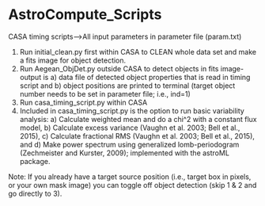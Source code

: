 # AstroCompute_Scripts
CASA timing scripts-->All input parameters in parameter file (param.txt)

1. Run initial_clean.py first within CASA to CLEAN whole data set and make a fits image for object detection.
2. Run Aegean_ObjDet.py outside CASA to detect objects in fits image- output is a) data file of detected object properties that is read in timing script and b) object positions are printed to terminal (target object number needs to be set in parameter file; i.e., ind=1)
3. Run casa_timing_script.py within CASA
4. Included in casa_timing_script.py is the option to run basic variability analysis:
    a) Calculate weighted mean and do a chi^2 with a constant flux model,
    b) Calculate excess variance (Vaughn et al. 2003; Bell et al., 2015),
    c) Calculate fractional RMS (Vaughn et al. 2003; Bell et al., 2015), and
    d) Make power spectrum using generalized lomb-periodogram (Zechmeister and Kurster, 2009); implemented with
       the astroML package.

Note: If you already have a target source position (i.e., target box in pixels, or your own mask image) you can toggle off object detection (skip 1 & 2 and go directly to 3).
